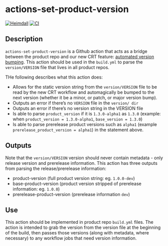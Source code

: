# actions-set-product-version
[![Heimdall](https://heimdall.hashicorp.services/api/v1/assets/actions-set-product-version/badge.svg?key=195370081cbf50568fa41066c157e122a929e253ffa3f7e9b377c73433d31061)](https://heimdall.hashicorp.services/site/assets/actions-set-product-version) [![CI](https://github.com/hashicorp/actions-set-product-version/actions/workflows/lint.yml/badge.svg)](https://github.com/hashicorp/actions-set-product-version/actions/workflows/lint.yml)

## Description
`actions-set-product-version` is a Github action that acts as a bridge between the product repo and our new CRT feature: [automated version bumping](https://github.com/hashicorp/bob/commit/6813d9757c644679193a0af317e99570ac8cc848). This action should be used in the `build.yml` to parse the `version/VERSION` file that lives in all product repos. 

THe following describes what this action does: 

-  Allows for the static version string from the `version/VERSION` file to be read by the new CRT workflow and automagically be bumped to the next version (whether it be a minor, or patch, or major version bump). 
- Outputs an error if there’s no `VERSION` file in the `version/ dir`
- Outputs an error if there’s no version string in the VERSION file
- Is able to parse `product_version` if it is `1.3.0-alpha1` as `1.3.0` (example: when `product_version = 1.3.0-alpha1`, `base_version = 1.3.0`)
- Is able to parse prerelease product versions such as `alpha1` (example `prerelease_product_version = alpha1`) in the statement above.  

## Outputs
Note that the `version/VERSION` version should never contain metadata - only release version and prerelease information. 
This action has three outputs from parsing the release/prerelease information:
- product-version (full product version string: eg. `1.0.0-dev`)
- base-product-version (product version stripped of prerelease information: eg. `1.0.0`)
- prerelease-product-version (prerelease information `dev`)

## Use
This action should be implemented in product repo `build.yml` files. The action is intended to grab the version from the version file at the beginning of the build, then passes those versions (along with metadata, where necessary) to any workflow jobs that need version information. 

